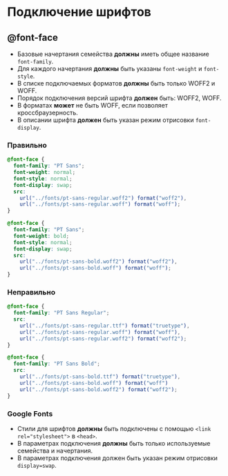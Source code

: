 # Подключение шрифтов

## @font-face

- Базовые начертания семейства **должны** иметь общее название `font-family`.
- Для каждого начертания **должны** быть указаны `font-weight` и `font-style`.
- В списке подключаемых форматов **должны** быть только WOFF2 и WOFF.
- Порядок подключения версий шрифта **должен** быть: WOFF2, WOFF.
- В форматах **может** не быть WOFF, если позволяет кроссбраузерность.
- В описании шрифта **должен** быть указан режим отрисовки `font-display`.

### Правильно

```css
@font-face {
  font-family: "PT Sans";
  font-weight: normal;
  font-style: normal;
  font-display: swap;
  src:
    url("../fonts/pt-sans-regular.woff2") format("woff2"),
    url("../fonts/pt-sans-regular.woff") format("woff");
}

@font-face {
  font-family: "PT Sans";
  font-weight: bold;
  font-style: normal;
  font-display: swap;
  src:
    url("../fonts/pt-sans-bold.woff2") format("woff2"),
    url("../fonts/pt-sans-bold.woff") format("woff");
}
```

### Неправильно

```css
@font-face {
  font-family: "PT Sans Regular";
  src:
    url("../fonts/pt-sans-regular.ttf") format("truetype"),
    url("../fonts/pt-sans-regular.woff") format("woff"),
    url("../fonts/pt-sans-regular.woff2") format("woff2");
}

@font-face {
  font-family: "PT Sans Bold";
  src:
    url("../fonts/pt-sans-bold.ttf") format("truetype"),
    url("../fonts/pt-sans-bold.woff") format("woff")
    url("../fonts/pt-sans-bold.woff2") format("woff2");
}
```

### Google Fonts

- Стили для шрифтов **должны** быть подключены с помощью `<link rel="stylesheet">` в `<head>`.
- В параметрах подключения **должны** быть только используемые семейства и начертания.
- В параметрах подключения должен быть указан режим отрисовки `display=swap`.
